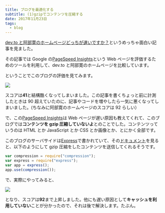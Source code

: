 ```yaml
---
title: ブログを最適化する
subtitle: (1)gzipでコンテンツを圧縮する
date: 2017年11月23日
tags:
  - blog
---
```


[dev.to と阿部寛のホームページどっちが速いですか？](http://kuxumarin.hatenablog.com/entry/2017/11/15/dev.to%E3%81%A8%E9%98%BF%E9%83%A8%E5%AF%9B%E3%81%AE%E3%83%9B%E3%83%BC%E3%83%A0%E3%83%9A%E3%83%BC%E3%82%B8%E3%81%A9%E3%81%A3%E3%81%A1%E3%81%8C%E9%80%9F%E3%81%84%E3%81%A7%E3%81%99%E3%81%8B%EF%BC%9F)というめっちゃ面白い記事を見ました。

その記事では Google の[PageSpeed Insights](https://developers.google.com/speed/pagespeed/insights/?hl=ja)という Web ページを評価するためのツールを利用して、dev.to と阿部寛のホームページを比較しています。

ということでこのブログの評価を見てみます。

<img src="/images/pageinsight-bef.png">

スコアは**41**と結構酷くなってしまいました。この記事を書くちょっと前に計測したときは 90 超えていたのに、記事やコードを増やしたら一気に悪くなってしまいました。(ちなみに阿部寛のホームページのスコアは 92 らしい）

で、この[PageSpeed Insights](https://developers.google.com/speed/pagespeed/insights/?hl=ja)は Web ページが遅い原因も教えてくれて、このブログでは**コンテンツを gzip 圧縮していないよ**とのことでした。コンテンツっていうのは HTML とか JavaScript とか CSS とか画像とか、とにかく全部です。

このブログのサーバサイドは[Express](http://expressjs.com/)で書かれていて、その[ドキュメント](http://expressjs.com/ja/advanced/best-practice-performance.html)を見ると、以下のようにして gzip 圧縮をしたコンテンツを送信してくれるそうです。

```js
var compression = require("compression");
var express = require("express");
var app = express();
app.use(compression());
```

で、実際にやってみると、

<img src="/images/pageinsight-aft.png">

となり、スコアは**92**まで上昇しました。他にも遅い原因として**キャッシュを利用していない**ことが分かったので、それは後で解決します。たぶん。
